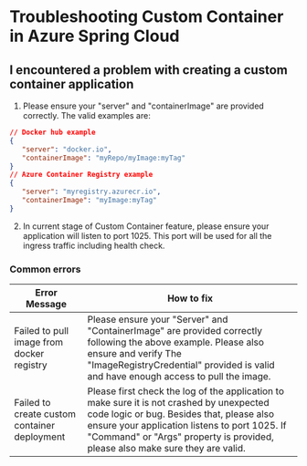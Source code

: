 # Troubleshooting Custom Container in Azure Spring Cloud



## I encountered a problem with creating a custom container application 

1. Please ensure your "server" and  "containerImage" are provided correctly. The valid examples are:  

 ```json
// Docker hub example
{
    "server": "docker.io",
    "containerImage": "myRepo/myImage:myTag"
}
// Azure Container Registry example
{
    "server": "myregistry.azurecr.io",
    "containerImage": "myImage:myTag"
}
 ```

2. In current stage of Custom Container feature, please ensure your application will listen to port 1025. This port will be used for all the ingress traffic including health check. 



### Common errors

| Error Message                                | How to fix                                                   |
| -------------------------------------------- | ------------------------------------------------------------ |
| Failed to pull image from docker registry    | Please ensure your "Server" and "ContainerImage" are provided correctly following the above example.  Please also ensure and verify The "ImageRegistryCredential" provided is valid and have enough access to pull the image. |
| Failed to create custom container deployment | Please first check the log of the application to make sure it is not crashed by unexpected code logic or bug. Besides that, please also ensure your application listens to port 1025. If  "Command" or "Args" property is provided, please also make sure they are valid. |

